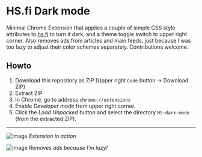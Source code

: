 # HS.fi Dark mode

Minimal Chrome Extension that applies a couple of simple CSS style attributes to [hs.fi](https://hs.fi) to turn it dark, and a theme toggle switch to upper right corner. Also removes ads from articles and main feeds, just because I was too lazy to adjust their color schemes separately. Contributions welcome.

## Howto

1. Download this repository as ZIP (Upper right `Code` button -> Download ZIP)
2. Extract ZIP
3. In Chrome, go to address `chrome://extensions`
4. Enable _Developer mode_ from upper right corner.
5. Click the _Load Unpacked_ button and select the directory `HS-dark-mode` (from the extracted ZIP).

---

![image](https://user-images.githubusercontent.com/50331907/149681962-0f4b0c92-f1f5-4340-b8c8-eaf416fa1ecd.png)
_Extension in action_

![image](https://user-images.githubusercontent.com/50331907/149682832-e4378b1d-f98d-4be1-a03c-3acd1dcb95e0.png)
_Removes ads because I'm lazy!_

